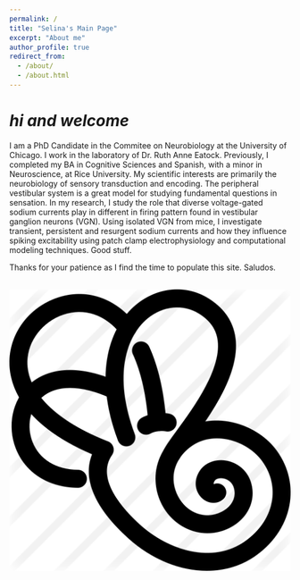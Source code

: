 ```yaml
---
permalink: /
title: "Selina's Main Page"
excerpt: "About me"
author_profile: true
redirect_from: 
  - /about/
  - /about.html
---
```


_hi and welcome_
=
I am a PhD Candidate in the Commitee on Neurobiology at the University of Chicago. I work in the laboratory of Dr. Ruth Anne Eatock. Previously, I completed my BA in Cognitive Sciences and Spanish, with a minor in Neuroscience, at Rice University. My scientific interests are primarily the neurobiology of sensory transduction and encoding. The peripheral vestibular system is a great model for studying fundamental questions in sensation. In my research, I study the role that diverse voltage-gated sodium currents play in different in firing pattern found in vestibular ganglion neurons (VGN). Using isolated VGN from mice, I investigate transient, persistent and resurgent sodium currents and how they influence spiking excitability using patch clamp electrophysiology and computational modeling techniques. Good stuff.

Thanks for your patience as I find the time to populate this site. Saludos.

<br/><img src='/images/inner ear.png'>

